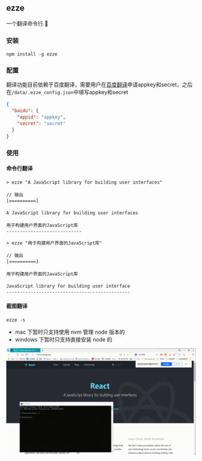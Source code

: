 ## ezze

一个翻译命令行.👻

### 安装
```
npm install -g ezze
```

### 配置
翻译功能目前依赖于百度翻译，需要用户在[百度翻译](https://fanyi-api.baidu.com/)申请appkey和secret，之后在`/data/.ezze_config.json`中填写appkey和secret
```json
{
  "baidu": {
    "appid": "appkey",
    "secret": "secret"
  }
}
```

### 使用

#### 命令行翻译
```
> ezze "A JavaScript library for building user interfaces"

// 输出
[==========]

A JavaScript library for building user interfaces

用于构建用户界面的JavaScript库
----------------------------
```

```
> ezze "用于构建用户界面的JavaScript库"

// 输出
[==========]

用于构建用户界面的JavaScript库

JavaScript library for building user interface
----------------------------------------------
```

#### 截图翻译
```
ezze -s
```

- mac 下暂时只支持使用 nvm 管理 node 版本的
- windows 下暂时只支持直接安装 node 的

![ezze-s](./images/ezze_s.gif)




